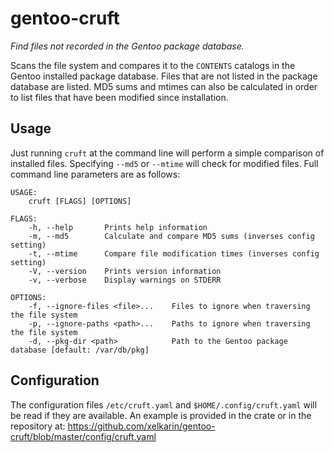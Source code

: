 # gentoo-cruft

_Find files not recorded in the Gentoo package database._

Scans the file system and compares it to the `CONTENTS` catalogs in the Gentoo
installed package database. Files that are not listed in the package database
are listed. MD5 sums and mtimes can also be calculated in order to list files
that have been modified since installation.

## Usage

Just running `cruft` at the command line will perform a simple comparison of
installed files. Specifying `--md5` or `--mtime` will check for modified files.
Full command line parameters are as follows:

```
USAGE:
    cruft [FLAGS] [OPTIONS]

FLAGS:
    -h, --help       Prints help information
    -m, --md5        Calculate and compare MD5 sums (inverses config setting)
    -t, --mtime      Compare file modification times (inverses config setting)
    -V, --version    Prints version information
    -v, --verbose    Display warnings on STDERR

OPTIONS:
    -f, --ignore-files <file>...    Files to ignore when traversing the file system
    -p, --ignore-paths <path>...    Paths to ignore when traversing the file system
    -d, --pkg-dir <path>            Path to the Gentoo package database [default: /var/db/pkg]
```

## Configuration

The configuration files `/etc/cruft.yaml` and `$HOME/.config/cruft.yaml` will
be read if they are available. An example is provided in the crate or in the
repository at:
https://github.com/xelkarin/gentoo-cruft/blob/master/config/cruft.yaml
